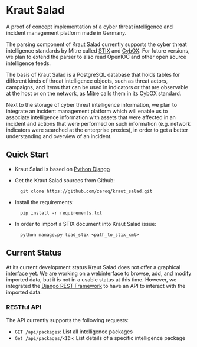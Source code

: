 # Kraut Salad

A proof of concept implementation of a cyber threat 
intelligence and incident management platform
made in Germany.

The parsing component of Kraut Salad currently supports 
the cyber threat intelligence standards by Mitre called 
[STIX](https://stix.mitre.org) and [CybOX](https://cybox.mitre.org).
For future versions, we plan to extend the parser to 
also read OpenIOC and other open source intelligence feeds.

The basis of Kraut Salad is a PostgreSQL database that 
holds tables for different kinds of threat intelligence
objects, such as threat actors, campaigns, and items that
can be used in indicators or that are observable at the
host or on the network, as Mitre calls them in its CybOX 
standard.

Next to the storage of cyber threat intelligence information,
we plan to integrate an incident management platform which will
enable us to associate intelligence information with assets
that were affected in an incident and actions that were performed
on such information (e.g. network indicators were searched at
the enterprise proxies), in order to get a better
understanding and overview of an incident.

## Quick Start

* Kraut Salad is based on [Python Django](https://www.djangoproject.com)

* Get the Kraut Salad sources from Github:

        git clone https://github.com/zeroq/kraut_salad.git

* Install the requirements:

        pip install -r requirements.txt

* In order to import a STIX document into Kraut Salad issue:

        python manage.py load_stix <path_to_stix_xml>

## Current Status

At its current development status Kraut Salad does not offer a
graphical interface yet. We are working on a webinterface to
browse, add, and modify imported data, but it is not in a usable
status at this time. However, we integrated the [Django REST
Framework](http://www.django-rest-framework.org) to have an
API to interact with the imported data.

### RESTful API

The API currently supports the following requests:

* `GET /api/packages`: List all intelligence packages 
* `Get /api/packages/<ID>`: List details of a specific intelligence package
